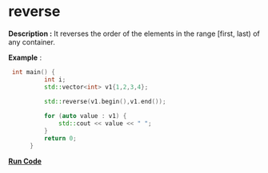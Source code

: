# reverse

**Description :**  It reverses the order of the elements in the range [first, last) of any container. 

**Example** :
```cpp
 int main() { 
          int i; 
          std::vector<int> v1{1,2,3,4};
          
          std::reverse(v1.begin(),v1.end());

          for (auto value : v1) {
              std::cout << value << " ";
          }
          return 0; 
      } 
```
**[Run Code](https://rextester.com/NXC57566)**
